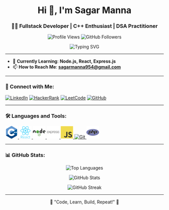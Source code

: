 <h1 align="center">Hi 👋, I'm Sagar Manna</h1>
<h3 align="center">👨‍💻 Fullstack Developer | C++ Enthusiast | DSA Practitioner</h3>

<p align="center">
  <picture>
    <source media="(prefers-color-scheme: dark)" srcset="https://komarev.com/ghpvc/?username=sagarmanna&label=Profile%20views&color=ff69b4&style=flat-square">
    <img alt="Profile Views" src="https://komarev.com/ghpvc/?username=sagarmanna&label=Profile%20views&color=0e75b6&style=flat-square">
  </picture>
  <picture>
    <source media="(prefers-color-scheme: dark)" srcset="https://img.shields.io/github/followers/sagarmanna?style=social&logoColor=white">
    <img alt="GitHub Followers" src="https://img.shields.io/github/followers/sagarmanna?style=social&logoColor=black">
  </picture>
</p>

<p align="center">
  <img src="https://readme-typing-svg.herokuapp.com?font=Fira+Code&size=24&pause=1000&color=00C1FF&width=500&lines=Passionate+Fullstack+Developer;C%2B%2B+%26+DSA+Enthusiast;Always+Learning+%26+Building;Welcome+to+My+Profile!" alt="Typing SVG">
</p>

---

- 🌱 **Currently Learning**: **Node.js, React, Express.js**  
- 📫 **How to Reach Me**: **[sagarmanna954@gmail.com](mailto:sagarmanna954@gmail.com)**  

---

<h3 align="left">🔗 Connect with Me:</h3>
<p align="left">
  <a href="https://linkedin.com/in/manna-s" target="_blank"><img src="https://img.icons8.com/color/48/000000/linkedin.png" alt="LinkedIn" width="40"/></a>
  <a href="https://www.hackerrank.com/sagarmanna954" target="_blank"><img src="https://img.icons8.com/external-tal-revivo-color-tal-revivo/48/000000/external-hackerrank-is-a-technology-company-that-focuses-on-competitive-programming-logo-color-tal-revivo.png" alt="HackerRank" width="40"/></a>
  <a href="https://www.leetcode.com/manna20" target="_blank"><img src="https://img.icons8.com/external-tal-revivo-color-tal-revivo/48/000000/external-level-up-your-coding-skills-and-quickly-land-a-job-logo-color-tal-revivo.png" alt="LeetCode" width="40"/></a>
  <a href="https://github.com/sagarmanna" target="_blank"><img src="https://img.icons8.com/glyph-neue/48/000000/github.png" alt="GitHub" width="40"/></a>
</p>

---

<h3 align="left">🛠️ Languages and Tools:</h3>
<p align="left">
  <a href="https://www.w3schools.com/cpp/" target="_blank" rel="noreferrer">
    <img src="https://raw.githubusercontent.com/devicons/devicon/master/icons/cplusplus/cplusplus-original.svg" alt="C++" width="40" height="40"/>
  </a>
  <a href="https://reactjs.org/" target="_blank" rel="noreferrer">
    <img src="https://raw.githubusercontent.com/devicons/devicon/master/icons/react/react-original-wordmark.svg" alt="React" width="40" height="40"/>
  </a>
  <a href="https://nodejs.org" target="_blank" rel="noreferrer">
    <img src="https://raw.githubusercontent.com/devicons/devicon/master/icons/nodejs/nodejs-original-wordmark.svg" alt="Node.js" width="40" height="40"/>
  </a>
  <a href="https://expressjs.com" target="_blank" rel="noreferrer">
    <img src="https://raw.githubusercontent.com/devicons/devicon/master/icons/express/express-original-wordmark.svg" alt="Express.js" width="40" height="40"/>
  </a>
  <a href="https://developer.mozilla.org/en-US/docs/Web/JavaScript" target="_blank" rel="noreferrer">
    <img src="https://raw.githubusercontent.com/devicons/devicon/master/icons/javascript/javascript-original.svg" alt="JavaScript" width="40" height="40"/>
  </a>
  <a href="https://git-scm.com/" target="_blank" rel="noreferrer">
    <img src="https://www.vectorlogo.zone/logos/git-scm/git-scm-icon.svg" alt="Git" width="40" height="40"/>
  </a>
  <a href="https://www.php.net" target="_blank" rel="noreferrer">
    <img src="https://raw.githubusercontent.com/devicons/devicon/master/icons/php/php-original.svg" alt="PHP" width="40" height="40"/>
  </a>
</p>

---

<h3 align="left">📊 GitHub Stats:</h3>
<p align="center">
  <img src="https://github-readme-stats.vercel.app/api/top-langs/?username=sagarmanna&layout=compact&theme=radical" alt="Top Languages" />
</p>
<p align="center">
  <img src="https://github-readme-stats.vercel.app/api?username=sagarmanna&show_icons=true&theme=radical" alt="GitHub Stats" />
</p>
<p align="center">
  <img src="https://streak-stats.demolab.com?user=sagarmanna&theme=radical&hide_border=true" alt="GitHub Streak" />
</p>

---

<p align="center">
  🚀 "Code, Learn, Build, Repeat!" 🌟
</p>
